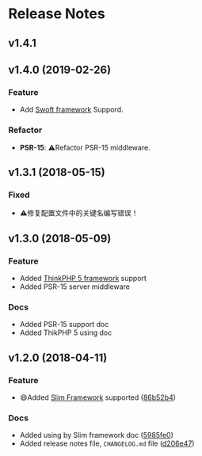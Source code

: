 # Release Notes

## v1.4.1

## v1.4.0 (2019-02-26)

### Feature

- Add [Swoft framework](docs/using-by-swoft.md) Suppord.

### Refactor

- **PSR-15**: ⚠️Refactor PSR-15 middleware.

## v1.3.1 (2018-05-15)

### Fixed

- ⚠️修复配置文件中的关键名编写错误！

## v1.3.0 (2018-05-09)

### Feature

- Added [ThinkPHP 5 framework](https://github.com/top-think/framework) support
- Added PSR-15 server middleware

### Docs

- Added PSR-15 support doc
- Added ThikPHP 5 using doc

## v1.2.0 (2018-04-11)

### Feature

- 😄Added [Slim Framework](https://github.com/slimphp/Slim) supported ([86b52b4](https://github.com/medz/cors/commit/86b52b47815981879352f051ce4536015e9a7259))

### Docs

- Added using by Slim framework doc ([5985fe0](https://github.com/medz/cors/commit/5985fe08443e643ba008625772fd4b7e2509b867))
- Added release notes file, `CHANGELOG.md` file ([d206e47](https://github.com/medz/cors/commit/d206e477a06f8ba648df325ee1d61e18a81c044b))

